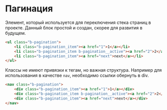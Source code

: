 # Пагинация

Элемент, который используется для переключения стека страниц в проекте. Данный блок простой и создан, скорее для развития в будущем.

```html
<ul class="b-pagination">
    <li class="b-pagination_item"><a href="1">1</a></li>
    <li class="b-pagination_item b-pagination__active"><a href="2">2</a></li>
    <li class="b-pagination_item"><a href="next">next</a></li>
</ul>
```

Классы не имеют привязки к тегам, но важная структура. Например для использования в качестве `nav`, необходимо ссылки обернуть в div.

```html
<nav class="b-pagination">
    <div class="b-pagination_item"><a href="1">1</a></div>
    <div class="b-pagination_item b-pagination__active"><a href="2">2</a></div>
    <div class="b-pagination_item"><a href="next">next</a></div>
</nav>
```
